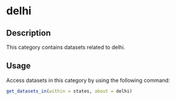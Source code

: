 
# delhi
## Description
This category contains datasets related to delhi.
## Usage
Access datasets in this category by using the following command:
```r
get_datasets_in(within = states, about = delhi)
```
